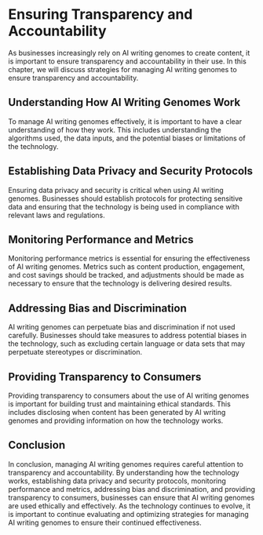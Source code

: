 Ensuring Transparency and Accountability
================================================================================

As businesses increasingly rely on AI writing genomes to create content, it is important to ensure transparency and accountability in their use. In this chapter, we will discuss strategies for managing AI writing genomes to ensure transparency and accountability.

Understanding How AI Writing Genomes Work
-----------------------------------------

To manage AI writing genomes effectively, it is important to have a clear understanding of how they work. This includes understanding the algorithms used, the data inputs, and the potential biases or limitations of the technology.

Establishing Data Privacy and Security Protocols
------------------------------------------------

Ensuring data privacy and security is critical when using AI writing genomes. Businesses should establish protocols for protecting sensitive data and ensuring that the technology is being used in compliance with relevant laws and regulations.

Monitoring Performance and Metrics
----------------------------------

Monitoring performance metrics is essential for ensuring the effectiveness of AI writing genomes. Metrics such as content production, engagement, and cost savings should be tracked, and adjustments should be made as necessary to ensure that the technology is delivering desired results.

Addressing Bias and Discrimination
----------------------------------

AI writing genomes can perpetuate bias and discrimination if not used carefully. Businesses should take measures to address potential biases in the technology, such as excluding certain language or data sets that may perpetuate stereotypes or discrimination.

Providing Transparency to Consumers
-----------------------------------

Providing transparency to consumers about the use of AI writing genomes is important for building trust and maintaining ethical standards. This includes disclosing when content has been generated by AI writing genomes and providing information on how the technology works.

Conclusion
----------

In conclusion, managing AI writing genomes requires careful attention to transparency and accountability. By understanding how the technology works, establishing data privacy and security protocols, monitoring performance and metrics, addressing bias and discrimination, and providing transparency to consumers, businesses can ensure that AI writing genomes are used ethically and effectively. As the technology continues to evolve, it is important to continue evaluating and optimizing strategies for managing AI writing genomes to ensure their continued effectiveness.
